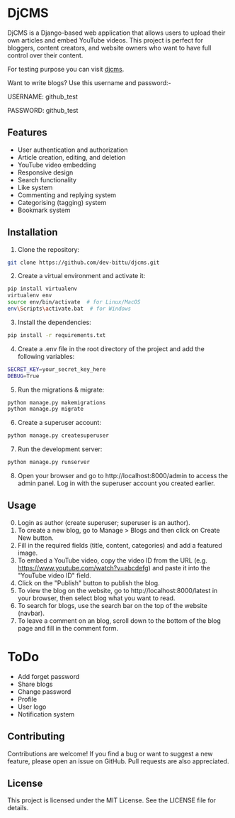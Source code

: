 # DjCMS
DjCMS is a Django-based web application that allows users to upload their own articles and embed YouTube videos.
This project is perfect for bloggers, content creators, and website owners who want to have full control over their content.

For testing purpose you can visit [djcms](https://djcms.pythonanywhere.com).

Want to write blogs? Use this username and password:-

USERNAME: github_test

PASSWORD: github_test

## Features
- User authentication and authorization
- Article creation, editing, and deletion
- YouTube video embedding
- Responsive design
- Search functionality
- Like system
- Commenting and replying system
- Categorising (tagging) system
- Bookmark system

## Installation
1. Clone the repository:
```bash
git clone https://github.com/dev-bittu/djcms.git
```
2. Create a virtual environment and activate it:
```bash
pip install virtualenv
virtualenv env
source env/bin/activate  # for Linux/MacOS
env\Scripts\activate.bat  # for Windows
```
3. Install the dependencies:
```bash
pip install -r requirements.txt
```

4. Create a .env file in the root directory of the project and add the following variables:
```bash
SECRET_KEY=your_secret_key_here
DEBUG=True
```
5. Run the migrations & migrate:
```bash
python manage.py makemigrations
python manage.py migrate
```

6. Create a superuser account:
```bash
python manage.py createsuperuser
```

7. Run the development server:
```bash
python manage.py runserver
```

8. Open your browser and go to http://localhost:8000/admin to access the admin panel. 
Log in with the superuser account you created earlier.

## Usage
0. Login as author (create superuser; superuser is an author).
1. To create a new blog, go to Manage > Blogs and then click on Create New button.
2. Fill in the required fields (title, content, categories) and add a featured image.
3. To embed a YouTube video, copy the video ID from the URL (e.g. https://www.youtube.com/watch?v=abcdefg) and paste it into the "YouTube video ID" field.
4. Click on the "Publish" button to publish the blog.
5. To view the blog on the website, go to http://localhost:8000/latest in your browser, then select blog what you want to read.
6. To search for blogs, use the search bar on the top of the website (navbar).
7. To leave a comment on an blog, scroll down to the bottom of the blog page and fill in the comment form.

# ToDo
- Add forget password
- Share blogs
- Change password
- Profile
- User logo
- Notification system

## Contributing
Contributions are welcome!
If you find a bug or want to suggest a new feature, please open an issue on GitHub.
Pull requests are also appreciated.

## License
This project is licensed under the MIT License.
See the LICENSE file for details.
